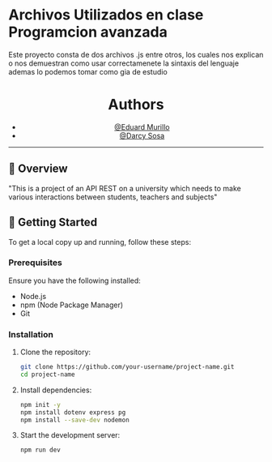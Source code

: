 # Archivos Utilizados en clase Programcion avanzada

Este proyecto consta de dos archivos .js entre otros, los cuales nos explican o nos demuestran como usar correctamenete la sintaxis del lenguaje ademas lo podemos tomar como gia de estudio

<div align="center">
    
  # Authors

  - [@Eduard Murillo](https://github.com/SoyEdu15)
  - [@Darcy Sosa](https://github.com/dcsosag)
  </div>
  
  ---
  
  ## 🎯 Overview
  
  
  
  "This is a project of an API REST on a university which needs to make various interactions between students, teachers and subjects"
  
  ## 🚀 Getting Started
  
  To get a local copy up and running, follow these steps:
  
  ### Prerequisites
  
  Ensure you have the following installed:
  
  - Node.js
  - npm (Node Package Manager)
  - Git
  
  ### Installation
  
  1. Clone the repository:
  
     ```bash
     git clone https://github.com/your-username/project-name.git
     cd project-name
     ```
  
  2. Install dependencies:
  
     ```bash
     npm init -y
     npm install dotenv express pg
     npm install --save-dev nodemon
     ```
  
  3. Start the development server:
     ```bash
     npm run dev
     ```
